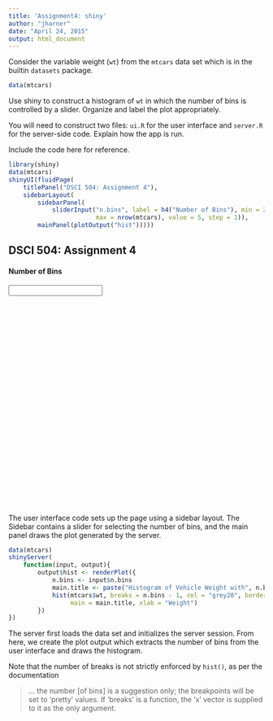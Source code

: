 ```yaml
---
title: 'Assignment4: shiny'
author: "jharner"
date: "April 24, 2015"
output: html_document
---
```


Consider the variable weight (`wt`) from the `mtcars` data set which is in the builtin `datasets` package. 

```r
data(mtcars)
```

Use shiny to construct a histogram of `wt` in which the number of bins is controlled by a slider. Organize and label the plot appropriately.

You will need to construct two files: `ui.R` for the user interface and `server.R` for the server-side code. Explain how the app is run.

Include the code here for reference.

```r
library(shiny)
data(mtcars)
shinyUI(fluidPage(
    titlePanel("DSCI 504: Assignment 4"),
    sidebarLayout(
        sidebarPanel(
            sliderInput("n.bins", label = h4("Number of Bins"), min = 2, 
                        max = nrow(mtcars), value = 5, step = 1)),
        mainPanel(plotOutput("hist")))))
```

<!--html_preserve--><div class="container-fluid">
<h2>DSCI 504: Assignment 4</h2>
<div class="row">
<div class="col-sm-4">
<form class="well">
<div class="form-group shiny-input-container">
<label class="control-label" for="n.bins">
<h4>Number of Bins</h4>
</label>
<input class="js-range-slider" id="n.bins" data-min="2" data-max="32" data-from="5" data-step="1" data-grid="true" data-grid-num="10" data-grid-snap="false" data-prettify-separator="," data-keyboard="true" data-keyboard-step="3.33333333333333"/>
</div>
</form>
</div>
<div class="col-sm-8">
<div id="hist" class="shiny-plot-output" style="width: 100% ; height: 400px"></div>
</div>
</div>
</div><!--/html_preserve-->

The user interface code sets up the page using a sidebar layout. The
Sidebar contains a slider for selecting the number of bins, and the
main panel draws the plot generated by the server.


```r
data(mtcars)
shinyServer(
    function(input, output){
        output$hist <- renderPlot({
            n.bins <- input$n.bins
            main.title <- paste("Histogram of Vehicle Weight with", n.bins, "Bins")
            hist(mtcars$wt, breaks = n.bins - 1, col = "grey20", border = "grey50",
                 main = main.title, xlab = "Weight")
        })
})
```

The server first loads the data set and initializes the server
session. From here, we create the plot output which extracts the
number of bins from the user interface and draws the histogram.

Note that the number of breaks is not strictly enforced by `hist()`,
as per the documentation

> ... the number [of bins] is a suggestion only; the  breakpoints will
> be set to ‘pretty’ values.  If ‘breaks’ is a  function, the ‘x’
> vector is supplied to it as the only  argument.
